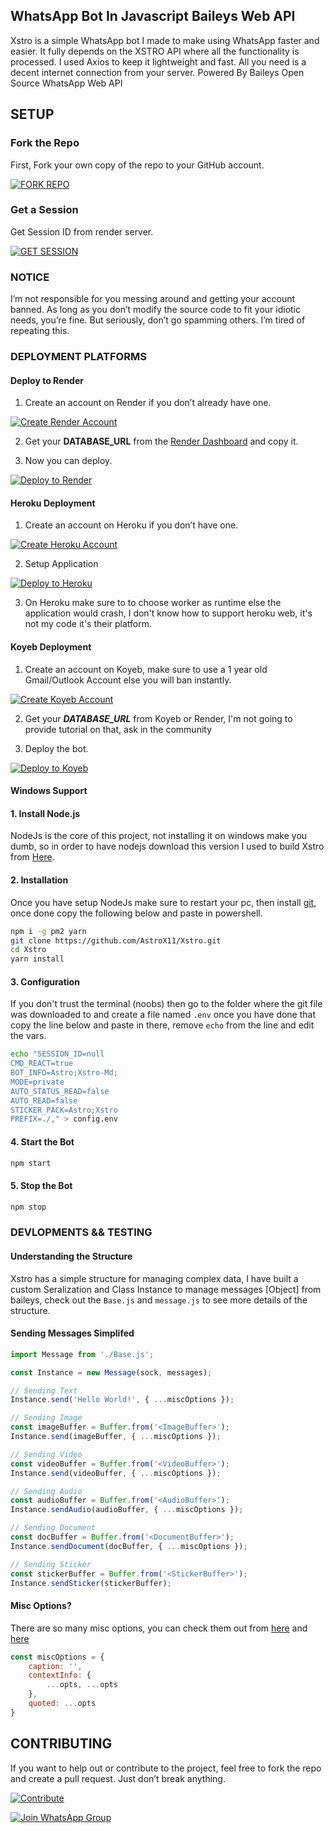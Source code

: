## WhatsApp Bot In Javascript Baileys Web API

<p>Xstro is a simple WhatsApp bot I made to make using WhatsApp faster and easier. It fully depends on the XSTRO API where all the functionality is processed. I used Axios to keep it lightweight and fast. All you need is a decent internet connection from your server.
Powered By Baileys Open Source WhatsApp Web API</p>

## SETUP

### Fork the Repo

First, Fork your own copy of the repo to your GitHub account.

[![FORK REPO](https://img.shields.io/badge/FORK_REPO-100000?style=for-the-badge&logo=github&logoColor=white&labelColor=black&color=black)](https://github.com/AstroX11/Xstro/fork)

### Get a Session

Get Session ID from render server.

[![GET SESSION](https://img.shields.io/badge/GET_SESSION-100000?style=for-the-badge&logo=render&logoColor=white&labelColor=black&color=black)](https://bit.ly/41mQBbY)

### NOTICE

I’m not responsible for you messing around and getting your account banned. As long as you don’t modify the source code to fit your idiotic needs, you’re fine. But seriously, don’t go spamming others. I’m tired of repeating this.

### DEPLOYMENT PLATFORMS

#### Deploy to Render

1. Create an account on Render if you don’t already have one.

[![Create Render Account](https://img.shields.io/badge/-Create-black?style=for-the-badge&logo=render&logoColor=white)](https://dashboard.render.com/register)

2. Get your **DATABASE_URL** from the [Render Dashboard](https://dashboard.render.com/new/database) and copy it.

3. Now you can deploy.

[![Deploy to Render](https://img.shields.io/badge/-DEPLOY-black?style=for-the-badge&logo=render&logoColor=white)](https://render.com/deploy?repo=https://github.com/AstroX11/Xstro)

#### Heroku Deployment

1. Create an account on Heroku if you don’t have one.

[![Create Heroku Account](https://img.shields.io/badge/-Create-black?style=for-the-badge&logo=heroku&logoColor=white)](https://signup.heroku.com/)

2. Setup Application

[![Deploy to Heroku](https://img.shields.io/badge/-Deploy-black?style=for-the-badge&logo=heroku&logoColor=white)](https://www.heroku.com/deploy?template=https://github.com/AstroX11/Xstro)

3. On Heroku make sure to to choose worker as runtime else the application would crash, I don't know how to support heroku web, it's not my code it's their platform.

#### Koyeb Deployment

1. Create an account on Koyeb, make sure to use a 1 year old Gmail/Outlook Account else you will ban instantly.

[![Create Koyeb Account](https://img.shields.io/badge/-Create-black?style=for-the-badge&logo=koyeb&logoColor=white)](https://app.koyeb.com/auth/signup)

2. Get your **_DATABASE_URL_** from Koyeb or Render, I'm not going to provide tutorial on that, ask in the community

3. Deploy the bot.

[![Deploy to Koyeb](https://img.shields.io/badge/-DEPLOY-black?style=for-the-badge&logo=koyeb&logoColor=white)](https://app.koyeb.com/services/deploy/?type=git&repository=https%3A%2F%2Fgithub.com%2FAstroX11%2FXstro&branch=main&name=xstro-bot&builder=dockerfile&dockerfile=.%2Flib%2FDockerfile&ports=3000%3Bhttp%3B%2F&env%5BNODE_ENV%5D=production&env%5BSESSION_ID%5D=&env%5BSUDO%5D=2348039607375&env%5BCMD_REACT%5D=true&env%5BBOT_INFO%5D=Astro%3BXstro-Md%3B&env%5BMODE%5D=private&env%5BAUTO_STATUS_READ%5D=false&env%5BAUTO_READ%5D=false&env%5BSTICKER_PACK%5D=Astro%3BXstro&env%5BPREFIX%5D=.&env%5BLOGS%5D=false&env%5BPORT%5D=3000)

#### Windows Support

#### 1. Install Node.js

NodeJs is the core of this project, not installing it on windows make you dumb, so in order to have nodejs download this version I used to build Xstro from [Here](https://nodejs.org/dist/v22.12.0/node-v22.12.0-x64.msi).

#### 2. Installation

Once you have setup NodeJs make sure to restart your pc, then install [git](https://git-scm.com/download/win), once done copy the following below and paste in powershell.

```bash
npm i -g pm2 yarn
git clone https://github.com/AstroX11/Xstro.git
cd Xstro
yarn install
```

#### 3. Configuration

If you don't trust the terminal (noobs) then go to the folder where the git file was downloaded to and create a file named `.env` once you have done that copy the line below and paste in there, remove `echo` from the line and edit the vars.

```bash
echo "SESSION_ID=null
CMD_REACT=true
BOT_INFO=Astro;Xstro-Md;
MODE=private
AUTO_STATUS_READ=false
AUTO_READ=false
STICKER_PACK=Astro;Xstro
PREFIX=./," > config.env
```

#### 4. Start the Bot

```bash
npm start
```

#### 5. Stop the Bot

```bash
npm stop
```

### DEVLOPMENTS && TESTING

#### Understanding the Structure

Xstro has a simple structure for managing complex data, I have built a custom Seralization and Class Instance to manage messages [Object] from baileys, check out the `Base.js` and `message.js` to see more details of the structure.

#### Sending Messages Simplifed

```javascript
import Message from './Base.js';

const Instance = new Message(sock, messages);

// Sending Text
Instance.send('Hello World!', { ...miscOptions });

// Sending Image
const imageBuffer = Buffer.from('<ImageBuffer>');
Instance.send(imageBuffer, { ...miscOptions });

// Sending Video
const videoBuffer = Buffer.from('<VideoBuffer>');
Instance.send(videoBuffer, { ...miscOptions });

// Sending Audio
const audioBuffer = Buffer.from('<AudioBuffer>');
Instance.sendAudio(audioBuffer, { ...miscOptions });

// Sending Document
const docBuffer = Buffer.from('<DocumentBuffer>');
Instance.sendDocument(docBuffer, { ...miscOptions });

// Sending Sticker
const stickerBuffer = Buffer.from('<StickerBuffer>');
Instance.sendSticker(stickerBuffer);
```

#### Misc Options?

There are so many misc options, you can check them out from [here](https://github.com/WhiskeySockets/Baileys/blob/master/src/Types/Message.ts) and [here](https://github.com/AstroX11/Xstro/blob/44449ea436b15fb97ab0289d421be8e79f7df4d9/lib/Base.js#L139)

```javascript
const miscOptions = {
    caption: '',
    contextInfo: {
        ...opts, ...opts
    },
    quoted: ...opts
}
```

## CONTRIBUTING

If you want to help out or contribute to the project, feel free to fork the repo and create a pull request. Just don’t break anything.

[![Contribute](https://img.shields.io/badge/CONTRIBUTE-black?style=for-the-badge&logo=github&logoColor=white)](https://github.com/AstroX11/Xstro/blob/master/.github/contributing.md)

[![Join WhatsApp Group](https://img.shields.io/badge/Join_WhatsApp-black?style=for-the-badge&logo=whatsapp&logoColor=white)](https://chat.whatsapp.com/HIvICIvQ8hL4PmqBu7a2C6)

